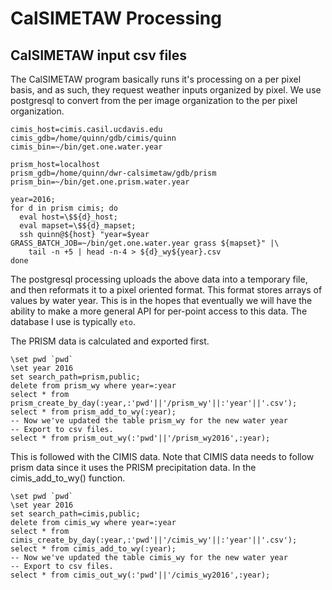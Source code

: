 # CalSIMETAW Processing

## CalSIMETAW input csv files

The CalSIMETAW program basically runs it's processing on a per pixel basis, and
as such, they request weather inputs organized by pixel.  We use postgresql to
convert from the per image organization to the per pixel organization.

```{bash}
cimis_host=cimis.casil.ucdavis.edu
cimis_gdb=/home/quinn/gdb/cimis/quinn
cimis_bin=~/bin/get.one.water.year

prism_host=localhost
prism_gdb=/home/quinn/dwr-calsimetaw/gdb/prism
prism_bin=~/bin/get.one.prism.water.year

year=2016;
for d in prism cimis; do
  eval host=\$${d}_host;
  eval mapset=\$${d}_mapset;
  ssh quinn@${host} "year=$year GRASS_BATCH_JOB=~/bin/get.one.water.year grass ${mapset}" |\
    tail -n +5 | head -n-4 > ${d}_wy${year}.csv
done
```

The postgresql processing uploads the above data into a temporary file, and then reformats it to a pixel oriented format.  This format stores arrays of values by water year.   This is in the hopes that eventually we will have the ability to make a more general API for per-point access to this data.  The database I use is typically ```eto```.

The PRISM data is calculated and exported first.

```{sql}
\set pwd `pwd`
\set year 2016
set search_path=prism,public;
delete from prism_wy where year=:year
select * from prism_create_by_day(:year,:'pwd'||'/prism_wy'||:'year'||'.csv');
select * from prism_add_to_wy(:year);
-- Now we've updated the table prism_wy for the new water year
-- Export to csv files.
select * from prism_out_wy(:'pwd'||'/prism_wy2016',:year);
```

This is followed with the CIMIS data.  Note that CIMIS data needs to follow prism data since it uses the PRISM precipitation data.  In the cimis_add_to_wy() function.

```{sql}
\set pwd `pwd`
\set year 2016
set search_path=cimis,public;
delete from cimis_wy where year=:year
select * from cimis_create_by_day(:year,:'pwd'||'/cimis_wy'||:'year'||'.csv');
select * from cimis_add_to_wy(:year);
-- Now we've updated the table cimis_wy for the new water year
-- Export to csv files.
select * from cimis_out_wy(:'pwd'||'/cimis_wy2016',:year);
```
